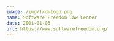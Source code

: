 ```yaml
---
image: /img/frdmlogo.png
name: Software Freedom Law Center
date: 2001-01-03
url: https://www.softwarefreedom.org/
---
```

